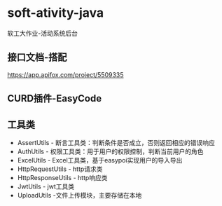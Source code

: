 # soft-ativity-java
软工大作业-活动系统后台
## 接口文档-搭配
https://app.apifox.com/project/5509335
## CURD插件-EasyCode

## 工具类
* AssertUtils - 断言工具类：判断条件是否成立，否则返回相应的错误响应
* AuthUtils - 权限工具类：用于用户的权限控制，判断当前用户的角色
* ExcelUtils - Excel工具类，基于easypoi实现用户的导入导出
* HttpRequestUtils - http请求类
* HttpResponseUtils - http响应类
* JwtUtils - jwt工具类
* UploadUtils -文件上传模块，主要存储在本地

